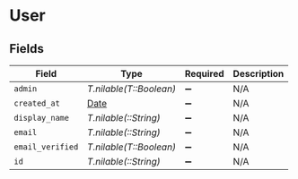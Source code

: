 # User


## Fields

| Field                                                                | Type                                                                 | Required                                                             | Description                                                          |
| -------------------------------------------------------------------- | -------------------------------------------------------------------- | -------------------------------------------------------------------- | -------------------------------------------------------------------- |
| `admin`                                                              | *T.nilable(T::Boolean)*                                              | :heavy_minus_sign:                                                   | N/A                                                                  |
| `created_at`                                                         | [Date](https://ruby-doc.org/stdlib-2.6.1/libdoc/date/rdoc/Date.html) | :heavy_minus_sign:                                                   | N/A                                                                  |
| `display_name`                                                       | *T.nilable(::String)*                                                | :heavy_minus_sign:                                                   | N/A                                                                  |
| `email`                                                              | *T.nilable(::String)*                                                | :heavy_minus_sign:                                                   | N/A                                                                  |
| `email_verified`                                                     | *T.nilable(T::Boolean)*                                              | :heavy_minus_sign:                                                   | N/A                                                                  |
| `id`                                                                 | *T.nilable(::String)*                                                | :heavy_minus_sign:                                                   | N/A                                                                  |